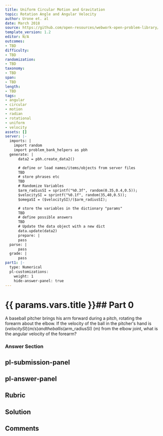 ```yaml
---
title: Uniform Circular Motion and Gravitation
topic: Rotation Angle and Angular Velocity
author: Urone et. al
date: March 2018
source: https://github.com/open-resources/webwork-open-problem-library/tree/master/Contrib/BrockPhysics/College_Physics_Urone/6.Uniform_Circular_Motion_and_Gravitation/Rotation_Angle_and_Angular_Velocity/NU_U17-06-01-005.pg
template_version: 1.2
editor: N/A
outcomes:
- TBD
difficulty:
- TBD
randomization:
- TBD
taxonomy:
- TBD
span:
- TBD
length:
- TBD
tags:
- angular
- circular
- motion
- radian
- rotational
- uniform
- velocity
assets: []
server: |-
  imports: |
    import random
    import problem_bank_helpers as pbh
  generate: |
      data2 = pbh.create_data2()

      # define or load names/items/objects from server files
      TBD
      # store phrases etc
      TBD
      # Randomize Variables
      $arm_radiusSI = sprintf("%0.3f", random(0.35,0.4,0.5));
      $velocitySI = sprintf("%0.1f", random(35,40,0.5));
      $omegaSI = ($velocitySI)/($arm_radiusSI);

      # store the variables in the dictionary "params"
      TBD
      # define possible answers
      TBD
      # Update the data object with a new dict
      data.update(data2)
      prepare: |
      pass
  parse: |
      pass
  grade: |
      pass
part1: |-
  type: Numerical
  pl-customizations:
    weight: 1
    hide-answer-panel: true
---
```


# {{ params.vars.title }}## Part 0 
A baseball pitcher brings his arm forward during a pitch, rotating the forearm about the elbow. If the velocity of the ball in the pitcher's hand is ($velocitySI) (m/s) and the ball is ($arm_radiusSI) (m) from the elbow joint, what is the angular velocity of the forearm? 


### Answer Section 


## pl-submission-panel 


## pl-answer-panel 


## Rubric 


## Solution 


## Comments 


